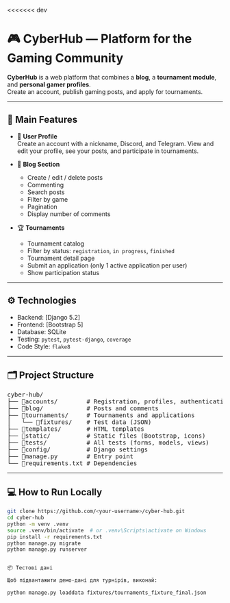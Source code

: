 <<<<<<< dev
# 🎮 CyberHub — Platform for the Gaming Community

**CyberHub** is a web platform that combines a **blog**, a **tournament module**, and **personal gamer profiles**.  
Create an account, publish gaming posts, and apply for tournaments.

---

## 🚀 Main Features

- 👤 **User Profile**  
  Create an account with a nickname, Discord, and Telegram. View and edit your profile, see your posts, and participate in tournaments.

- 📝 **Blog Section**  
  - Create / edit / delete posts  
  - Commenting  
  - Search posts  
  - Filter by game  
  - Pagination  
  - Display number of comments  

- 🏆 **Tournaments**  
  - Tournament catalog  
  - Filter by status: `registration`, `in progress`, `finished`  
  - Tournament detail page  
  - Submit an application (only 1 active application per user)  
  - Show participation status  

---

## ⚙️ Technologies

- Backend: [Django 5.2]  
- Frontend: [Bootstrap 5]  
- Database: SQLite  
- Testing: `pytest`, `pytest-django`, `coverage`  
- Code Style: `flake8`  

---

## 🗂 Project Structure

<pre>
cyber-hub/
├── 📂accounts/        # Registration, profiles, authentication
├── 📂blog/            # Posts and comments
├── 📂tournaments/     # Tournaments and applications
│   └── 📂fixtures/    # Test data (JSON)
├── 📂templates/       # HTML templates
├── 📂static/          # Static files (Bootstrap, icons)
├── 📂tests/           # All tests (forms, models, views)
├── 📂config/          # Django settings
├── 📄manage.py        # Entry point
└── 📄requirements.txt # Dependencies
</pre>

---

## 💻 How to Run Locally

```bash
git clone https://github.com/<your-username>/cyber-hub.git
cd cyber-hub
python -m venv .venv
source .venv/bin/activate  # or .venv\Scripts\activate on Windows
pip install -r requirements.txt
python manage.py migrate
python manage.py runserver


📦 Тестові дані

Щоб підвантажити демо-дані для турнірів, виконай:

python manage.py loaddata fixtures/tournaments_fixture_final.json